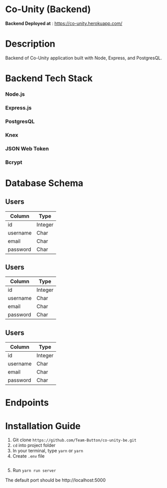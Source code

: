 # Co-Unity (Backend)

**Backend Deployed at** : https://co-unity.herokuapp.com/

# Description
Backend of Co-Unity application built with Node, Express, and PostgresQL.

# Backend Tech Stack
### **Node.js**
### **Express.js**
### **PostgresQL**
### **Knex**
### **JSON Web Token**
### **Bcrypt**


# Database Schema

## Users
| Column | Type |
|----|------|
| id | Integer |
| username | Char |
| email | Char |
| password | Char |


## Users
| Column | Type |
|----|------|
| id | Integer |
| username | Char |
| email | Char |
| password | Char |


## Users
| Column | Type |
|----|------|
| id | Integer |
| username | Char |
| email | Char |
| password | Char |

# Endpoints

# Installation Guide
1. Git clone ``https://github.com/Team-Button/co-unity-be.git``
2. ``cd`` into project folder
3. In your terminal, type ``yarn`` or ``yarn``
4. Create `.env` file
    ```

    ```
5. Run ``yarn run server``

The default port should be http://localhost:5000
